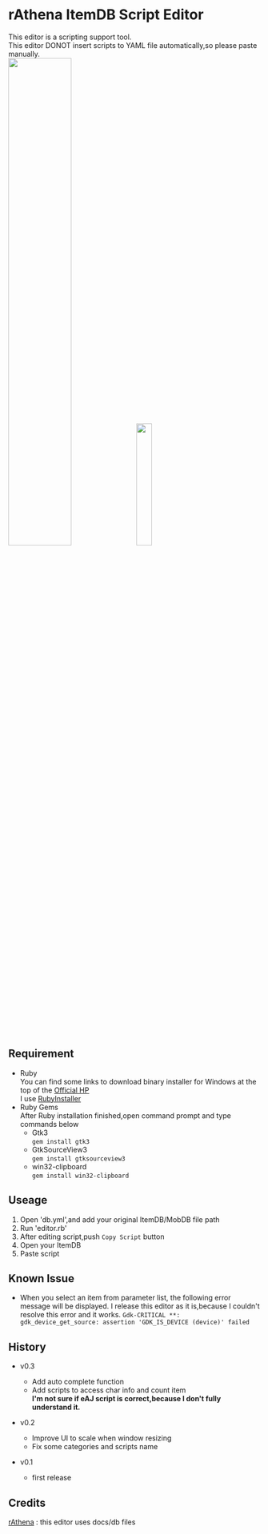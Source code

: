 # rAthena ItemDB Script Editor
This editor is a scripting support tool.  
This editor DONOT insert scripts to YAML file automatically,so please paste manually.  
<img src="https://user-images.githubusercontent.com/59181965/100858159-f6990f00-34d0-11eb-9a14-8deb720488e0.png" width=50%>
<img src="https://user-images.githubusercontent.com/59181965/100858163-f8fb6900-34d0-11eb-9519-7ff1031cab18.png" width=25%>

## Requirement
* Ruby  
You can find some links to download binary installer for Windows at the top of the [Official HP](https://www.ruby-lang.org/en/downloads/)  
I use [RubyInstaller](https://rubyinstaller.org/)  
* Ruby Gems  
After Ruby installation finished,open command prompt and type commands below  
  * Gtk3  
    `gem install gtk3`  
  * GtkSourceView3  
    `gem install gtksourceview3`  
  * win32-clipboard  
    `gem install win32-clipboard`  

## Useage
1. Open 'db.yml',and add your original ItemDB/MobDB file path
2. Run 'editor.rb'
3. After editing script,push `Copy Script` button
4. Open your ItemDB
5. Paste script

## Known Issue
* When you select an item from parameter list, the following error message will be displayed.
I release this editor as it is,because I couldn't resolve this error and it works.
`Gdk-CRITICAL **: gdk_device_get_source: assertion 'GDK_IS_DEVICE (device)' failed`

## History
* v0.3
  * Add auto complete function
  * Add scripts to access char info and count item  
  **I'm not sure if eAJ script is correct,because I don't fully understand it.**
  
* v0.2
  * Improve UI to scale when window resizing
  * Fix some categories and scripts name

* v0.1
  * first release

## Credits
[rAthena](https://rathena.org/) : this editor uses docs/db files
